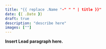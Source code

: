 ```yaml
---
title: "{{ replace .Name "-" " " | title }}"
date: {{ .Date }}
draft: true
description: "describe here"
images: [""]
---
```


**Insert Lead paragraph here.**